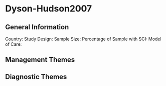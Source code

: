 # Dyson-Hudson2007

## General Information
Country: 
Study Design: 
Sample Size: 
Percentage of Sample with SCI:
Model of Care: 

## Management Themes


## Diagnostic Themes

